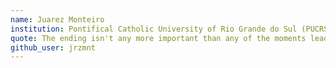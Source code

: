 ```yaml
---
name: Juarez Monteiro
institution: Pontifical Catholic University of Rio Grande do Sul (PUCRS)
quote: The ending isn't any more important than any of the moments leading to it.
github_user: jrzmnt
---
```

